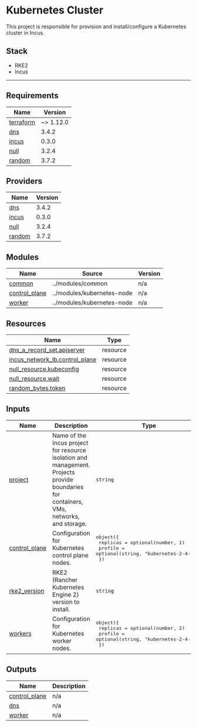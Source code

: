 # Kubernetes Cluster

This project is responsible for provision and install/configure a Kubernetes cluster in Incus.

## Stack

- RKE2
- Incus

---

<!-- BEGIN_TF_DOCS -->
## Requirements

| Name | Version |
|------|---------|
| <a name="requirement_terraform"></a> [terraform](#requirement\_terraform) | ~> 1.12.0 |
| <a name="requirement_dns"></a> [dns](#requirement\_dns) | 3.4.2 |
| <a name="requirement_incus"></a> [incus](#requirement\_incus) | 0.3.0 |
| <a name="requirement_null"></a> [null](#requirement\_null) | 3.2.4 |
| <a name="requirement_random"></a> [random](#requirement\_random) | 3.7.2 |

## Providers

| Name | Version |
|------|---------|
| <a name="provider_dns"></a> [dns](#provider\_dns) | 3.4.2 |
| <a name="provider_incus"></a> [incus](#provider\_incus) | 0.3.0 |
| <a name="provider_null"></a> [null](#provider\_null) | 3.2.4 |
| <a name="provider_random"></a> [random](#provider\_random) | 3.7.2 |

## Modules

| Name | Source | Version |
|------|--------|---------|
| <a name="module_common"></a> [common](#module\_common) | ../modules/common | n/a |
| <a name="module_control_plane"></a> [control\_plane](#module\_control\_plane) | ../modules/kubernetes-node | n/a |
| <a name="module_worker"></a> [worker](#module\_worker) | ../modules/kubernetes-node | n/a |

## Resources

| Name | Type |
|------|------|
| [dns_a_record_set.apiserver](https://registry.terraform.io/providers/hashicorp/dns/3.4.2/docs/resources/a_record_set) | resource |
| [incus_network_lb.control_plane](https://registry.terraform.io/providers/lxc/incus/0.3.0/docs/resources/network_lb) | resource |
| [null_resource.kubeconfig](https://registry.terraform.io/providers/hashicorp/null/3.2.4/docs/resources/resource) | resource |
| [null_resource.wait](https://registry.terraform.io/providers/hashicorp/null/3.2.4/docs/resources/resource) | resource |
| [random_bytes.token](https://registry.terraform.io/providers/hashicorp/random/3.7.2/docs/resources/bytes) | resource |

## Inputs

| Name | Description | Type | Default | Required |
|------|-------------|------|---------|:--------:|
| <a name="input_project"></a> [project](#input\_project) | Name of the Incus project for resource isolation and management. Projects provide boundaries for containers, VMs, networks, and storage. | `string` | n/a | yes |
| <a name="input_control_plane"></a> [control\_plane](#input\_control\_plane) | Configuration for Kubernetes control plane nodes. | <pre>object({<br>    replicas = optional(number, 1)<br>    profile  = optional(string, "kubernetes-2-4-20")<br>  })</pre> | `{}` | no |
| <a name="input_rke2_version"></a> [rke2\_version](#input\_rke2\_version) | RKE2 (Rancher Kubernetes Engine 2) version to install. | `string` | `"v1.33.1+rke2r1"` | no |
| <a name="input_workers"></a> [workers](#input\_workers) | Configuration for Kubernetes worker nodes. | <pre>object({<br>    replicas = optional(number, 2)<br>    profile  = optional(string, "kubernetes-2-4-20")<br>  })</pre> | `{}` | no |

## Outputs

| Name | Description |
|------|-------------|
| <a name="output_control_plane"></a> [control\_plane](#output\_control\_plane) | n/a |
| <a name="output_dns"></a> [dns](#output\_dns) | n/a |
| <a name="output_worker"></a> [worker](#output\_worker) | n/a |
<!-- END_TF_DOCS -->
